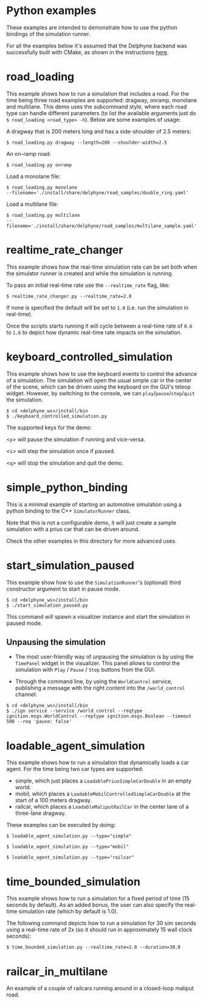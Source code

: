 # Python examples

These examples are intended to demonstrate how to use the python bindings of the
simulation runner.

For all the examples below it's assumed that the Delphyne backend was successfully
built with CMake, as shown in the instructions
[here](https://github.com/ToyotaResearchInstitute/delphyne-gui/blob/master/README.md).
<h1 id="road_loading">road_loading</h1>


This example shows how to run a simulation that includes a road. For the
time being three road examples are supported: dragway, onramp, monolane and
multilane.
This demo uses the subcommand style, where each road type can handle different
parameters (to list the available arguments just do
`$ road_loading <road_type> -h`). Below are some examples of usage:


A dragway that is 200 meters long and has a side-shoulder of 2.5 meters:

```
$ road_loading.py dragway --length=200 --shoulder-width=2.5
```

An on-ramp road:

```
$ road_loading.py onramp
```

Load a monolane file:

```
$ road_loading.py monolane
--filename='./install/share/delphyne/road_samples/double_ring.yaml'
```

Load a multilane file:

```
$ road_loading.py multilane
--filename='./install/share/delphyne/road_samples/multilane_sample.yaml'
```


<h1 id="realtime_rate_changer">realtime_rate_changer</h1>


This example shows how the real-time simulation rate can be set both when the
simulator runner is created and while the simulation is running.

To pass an initial real-time rate use the `--realtime_rate` flag, like:

```
$ realtime_rate_changer.py --realtime_rate=2.0
```

If none is specified the default will be set to `1.0` (i.e. run the simulation
in real-time).

Once the scripts starts running it will cycle between a real-time rate of `0.6`
to `1.6` to depict how dynamic real-time rate impacts on the simulation.

<h1 id="keyboard_controlled_simulation">keyboard_controlled_simulation</h1>


This example shows how to use the keyboard events to control the advance of
a simulation. The simulation will open the usual simple car in the center of
the scene, which can be driven using the keyboard on the GUI's teleop widget.
However, by switching to the console, we can `play`/`pause`/`step`/`quit` the
simulation.

```
$ cd <delphyne_ws>/install/bin
$ ./keyboard_controlled_simulation.py
```

 The supported keys for the demo:

<`p`> will pause the simulation if running and vice-versa.

<`s`> will step the simulation once if paused.

<`q`> will stop the simulation and quit the demo.

<h1 id="simple_python_binding">simple_python_binding</h1>

This is a minimal example of starting an automotive simulation using a
python binding to the C++ `SimulatorRunner` class.

Note that this is not a configurable demo, it will just create a sample
simulation with a prius car that can be driven around.

Check the other examples in this directory for more advanced uses.

<h1 id="start_simulation_paused">start_simulation_paused</h1>


This example show how to use the `SimulationRunner`'s (optional) third
constructor argument to start in pause mode.

```
$ cd <delphyne_ws>/install/bin
$ ./start_simulation_paused.py
```

This command will spawn a visualizer instance and start the simulation in
paused mode.

 ## Unpausing the simulation

- The most user-friendly way of unpausing the simulation is by using the
`TimePanel` widget in the visualizer. This panel allows to control the
simulation with `Play` / `Pause` / `Step` buttons from the GUI.

- Through the command line, by using the `WorldControl` service, publishing a
message with the right content into the `/world_control` channel:

```
$ cd <delphyne_ws>/install/bin
$ ./ign service --service /world_control --reqtype ignition.msgs.WorldControl --reptype ignition.msgs.Boolean --timeout 500 --req 'pause: false'
```


<h1 id="loadable_agent_simulation">loadable_agent_simulation</h1>


This example shows how to run a simulation that dynamically loads a car agent.
For the time being two car types are supported:


- simple, which just places a `LoadablePriusSimpleCarDouble` in an empty world.
- mobil, which places a `LoadableMobilControlledSimpleCarDouble` at the start
of a 100 meters dragway.
- railcar, which places a `LoadableMaliputRailCar` in the center lane of a
three-lane dragway.


These examples can be executed by doing:

```
$ loadable_agent_simulation.py --type="simple"
```

```
$ loadable_agent_simulation.py --type="mobil"

```
```
$ loadable_agent_simulation.py --type="railcar"

```


<h1 id="time_bounded_simulation">time_bounded_simulation</h1>


This example shows how to run a simulation for a fixed period of time (15
seconds by default). As an added bonus, the user can also specify the real-time
simulation rate (which by default is 1.0).

The following command depicts how to run a simulation for 30 sim seconds using
a real-time rate of 2x (so it should run in approximately 15 wall clock
seconds):

```
$ time_bounded_simulation.py --realtime_rate=2.0 --duration=30.0
```

<h1 id="railcar_in_multilane">railcar_in_multilane</h1>


An example of a couple of railcars running around in a closed-loop maliput
road.

